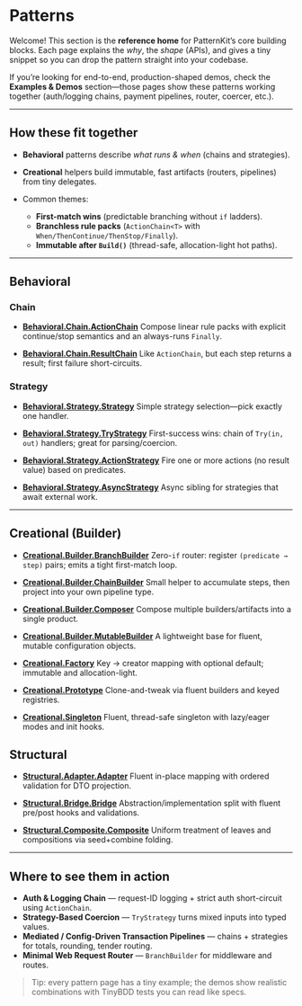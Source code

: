 # Patterns

Welcome! This section is the **reference home** for PatternKit’s core building blocks. Each page explains the *why*, the *shape* (APIs), and gives a tiny snippet so you can drop the pattern straight into your codebase.

If you’re looking for end-to-end, production-shaped demos, check the **Examples & Demos** section—those pages show these patterns working together (auth/logging chains, payment pipelines, router, coercer, etc.).

---

## How these fit together

* **Behavioral** patterns describe *what runs & when* (chains and strategies).
* **Creational** helpers build immutable, fast artifacts (routers, pipelines) from tiny delegates.
* Common themes:

    * **First-match wins** (predictable branching without `if` ladders).
    * **Branchless rule packs** (`ActionChain<T>` with `When/ThenContinue/ThenStop/Finally`).
    * **Immutable after `Build()`** (thread-safe, allocation-light hot paths).

---

## Behavioral

### Chain

* **[Behavioral.Chain.ActionChain](behavioral/chain/actionchain.md)**
  Compose linear rule packs with explicit continue/stop semantics and an always-runs `Finally`.

* **[Behavioral.Chain.ResultChain](behavioral/chain/resultchain.md)**
  Like `ActionChain`, but each step returns a result; first failure short-circuits.

### Strategy

* **[Behavioral.Strategy.Strategy](behavioral/strategy/strategy.md)**
  Simple strategy selection—pick exactly one handler.

* **[Behavioral.Strategy.TryStrategy](behavioral/strategy/trystrategy.md)**
  First-success wins: chain of `Try(in, out)` handlers; great for parsing/coercion.

* **[Behavioral.Strategy.ActionStrategy](behavioral/strategy/actionstrategy.md)**
  Fire one or more actions (no result value) based on predicates.

* **[Behavioral.Strategy.AsyncStrategy](behavioral/strategy/asyncstrategy.md)**
  Async sibling for strategies that await external work.

---

## Creational (Builder)

* **[Creational.Builder.BranchBuilder](creational/builder/branchbuilder.md)**
  Zero-`if` router: register `(predicate → step)` pairs; emits a tight first-match loop.

* **[Creational.Builder.ChainBuilder](creational/builder/chainbuilder.md)**
  Small helper to accumulate steps, then project into your own pipeline type.

* **[Creational.Builder.Composer](creational/builder/composer.md)**
  Compose multiple builders/artifacts into a single product.

* **[Creational.Builder.MutableBuilder](creational/builder/mutablebuilder.md)**
  A lightweight base for fluent, mutable configuration objects.

* **[Creational.Factory](creational/factory/factory.md)**
  Key → creator mapping with optional default; immutable and allocation-light.

* **[Creational.Prototype](creational/prototype/prototype.md)**
  Clone-and-tweak via fluent builders and keyed registries.

* **[Creational.Singleton](creational/singleton/singleton.md)**
  Fluent, thread-safe singleton with lazy/eager modes and init hooks.


## Structural

* **[Structural.Adapter.Adapter](structural/adapter/fluent-adapter.md)**
  Fluent in-place mapping with ordered validation for DTO projection.

* **[Structural.Bridge.Bridge](structural/bridge/bridge.md)**
  Abstraction/implementation split with fluent pre/post hooks and validations.

* **[Structural.Composite.Composite](structural/composite/composite.md)**
  Uniform treatment of leaves and compositions via seed+combine folding.

---

## Where to see them in action

* **Auth & Logging Chain** — request-ID logging + strict auth short-circuit using `ActionChain`.
* **Strategy-Based Coercion** — `TryStrategy` turns mixed inputs into typed values.
* **Mediated / Config-Driven Transaction Pipelines** — chains + strategies for totals, rounding, tender routing.
* **Minimal Web Request Router** — `BranchBuilder` for middleware and routes.

> Tip: every pattern page has a tiny example; the demos show realistic combinations with TinyBDD tests you can read like specs.
